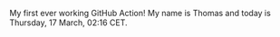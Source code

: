 My first ever working GitHub Action!
My name is Thomas and today is Thursday, 17 March, 02:16 CET. 
